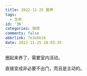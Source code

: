 ```yaml
---
title: 2022-11-25 圈养
tags:
  - 生命
id: '36'
categories: 随想
comments: false
abbrlink: 7e3e6b16
date: 2022-11-25 18:03:35
---
```


圈起来养了，需要室内活动。

直接变成非必要不出门，而且是主动的。